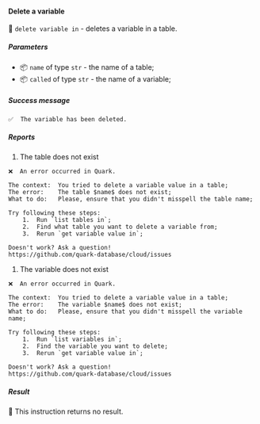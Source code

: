 #### Delete a variable

🔧 `delete variable in` - deletes a variable in a table.

##### Parameters

* 📦 `name` of type `str` - the name of a table;
* 📦 `called` of type `str` - the name of a variable;

<!-- or...
🚫 This instruction takes no parameters.
-->

##### Success message

```
✅  The variable has been deleted.
```

##### Reports

1. The table does not exist
```
❌  An error occurred in Quark.

The context:  You tried to delete a variable value in a table;
The error:    The table $name$ does not exist;
What to do:   Please, ensure that you didn't misspell the table name;

Try following these steps:
    1.  Run `list tables in`;
    2.  Find what table you want to delete a variable from;
    3.  Rerun `get variable value in`;

Doesn't work? Ask a question!
https://github.com/quark-database/cloud/issues
```

1. The variable does not exist
```
❌  An error occurred in Quark.

The context:  You tried to delete a variable value in a table;
The error:    The variable $name$ does not exist;
What to do:   Please, ensure that you didn't misspell the variable name;

Try following these steps:
    1.  Run `list variables in`;
    2.  Find the variable you want to delete;
    3.  Rerun `get variable value in`;

Doesn't work? Ask a question!
https://github.com/quark-database/cloud/issues
```


##### Result

🚫 This instruction returns no result.
